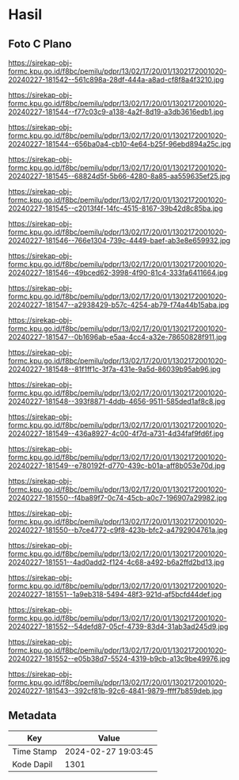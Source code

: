 # Hasil

## Foto C Plano

https://sirekap-obj-formc.kpu.go.id/f8bc/pemilu/pdpr/13/02/17/20/01/1302172001020-20240227-181542--561c898a-28df-444a-a8ad-cf8f8a4f3210.jpg

https://sirekap-obj-formc.kpu.go.id/f8bc/pemilu/pdpr/13/02/17/20/01/1302172001020-20240227-181544--f77c03c9-a138-4a2f-8d19-a3db3616edb1.jpg

https://sirekap-obj-formc.kpu.go.id/f8bc/pemilu/pdpr/13/02/17/20/01/1302172001020-20240227-181544--656ba0a4-cb10-4e64-b25f-96ebd894a25c.jpg

https://sirekap-obj-formc.kpu.go.id/f8bc/pemilu/pdpr/13/02/17/20/01/1302172001020-20240227-181545--68824d5f-5b66-4280-8a85-aa559635ef25.jpg

https://sirekap-obj-formc.kpu.go.id/f8bc/pemilu/pdpr/13/02/17/20/01/1302172001020-20240227-181545--c2013f4f-14fc-4515-8167-39b42d8c85ba.jpg

https://sirekap-obj-formc.kpu.go.id/f8bc/pemilu/pdpr/13/02/17/20/01/1302172001020-20240227-181546--766e1304-739c-4449-baef-ab3e8e659932.jpg

https://sirekap-obj-formc.kpu.go.id/f8bc/pemilu/pdpr/13/02/17/20/01/1302172001020-20240227-181546--49bced62-3998-4f90-81c4-333fa6411664.jpg

https://sirekap-obj-formc.kpu.go.id/f8bc/pemilu/pdpr/13/02/17/20/01/1302172001020-20240227-181547--a2938429-b57c-4254-ab79-f74a44b15aba.jpg

https://sirekap-obj-formc.kpu.go.id/f8bc/pemilu/pdpr/13/02/17/20/01/1302172001020-20240227-181547--0b1696ab-e5aa-4cc4-a32e-78650828f911.jpg

https://sirekap-obj-formc.kpu.go.id/f8bc/pemilu/pdpr/13/02/17/20/01/1302172001020-20240227-181548--81f1ff1c-3f7a-431e-9a5d-86039b95ab96.jpg

https://sirekap-obj-formc.kpu.go.id/f8bc/pemilu/pdpr/13/02/17/20/01/1302172001020-20240227-181548--393f8871-4ddb-4656-9511-585ded1af8c8.jpg

https://sirekap-obj-formc.kpu.go.id/f8bc/pemilu/pdpr/13/02/17/20/01/1302172001020-20240227-181549--436a8927-4c00-4f7d-a731-4d34faf9fd6f.jpg

https://sirekap-obj-formc.kpu.go.id/f8bc/pemilu/pdpr/13/02/17/20/01/1302172001020-20240227-181549--e780192f-d770-439c-b01a-aff8b053e70d.jpg

https://sirekap-obj-formc.kpu.go.id/f8bc/pemilu/pdpr/13/02/17/20/01/1302172001020-20240227-181550--f4ba89f7-0c74-45cb-a0c7-196907a29982.jpg

https://sirekap-obj-formc.kpu.go.id/f8bc/pemilu/pdpr/13/02/17/20/01/1302172001020-20240227-181550--b7ce4772-c9f8-423b-bfc2-a4792904761a.jpg

https://sirekap-obj-formc.kpu.go.id/f8bc/pemilu/pdpr/13/02/17/20/01/1302172001020-20240227-181551--4ad0add2-f124-4c68-a492-b6a2ffd2bd13.jpg

https://sirekap-obj-formc.kpu.go.id/f8bc/pemilu/pdpr/13/02/17/20/01/1302172001020-20240227-181551--1a9eb318-5494-48f3-921d-af5bcfd44def.jpg

https://sirekap-obj-formc.kpu.go.id/f8bc/pemilu/pdpr/13/02/17/20/01/1302172001020-20240227-181552--54defd87-05cf-4739-83d4-31ab3ad245d9.jpg

https://sirekap-obj-formc.kpu.go.id/f8bc/pemilu/pdpr/13/02/17/20/01/1302172001020-20240227-181552--e05b38d7-5524-4319-b9cb-a13c9be49976.jpg

https://sirekap-obj-formc.kpu.go.id/f8bc/pemilu/pdpr/13/02/17/20/01/1302172001020-20240227-181543--392cf81b-92c6-4841-9879-ffff7b859deb.jpg


## Metadata

| Key        | Value               |
| ---------- | ------------------- |
| Time Stamp | 2024-02-27 19:03:45 |
| Kode Dapil | 1301                |



